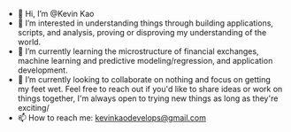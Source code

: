 - 👋 Hi, I’m @Kevin Kao
- 👀 I’m interested in understanding things through building applications, scripts, and analysis, proving or disproving my understanding of the world. 
- 🌱 I’m currently learning the microstructure of financial exchanges, machine learning and predictive modeling/regression, and application development. 
- 💞️ I’m currently looking to collaborate on nothing and focus on getting my feet wet. Feel free to reach out if you'd like to share ideas or work on things together, I'm always open to trying new things as long as they're exciting/ 
- 📫 How to reach me: kevinkaodevelops@gmail.com

<!---
KevinDKao/KevinDKao is a ✨ special ✨ repository because its `README.md` (this file) appears on your GitHub profile.
You can click the Preview link to take a look at your changes.
--->
